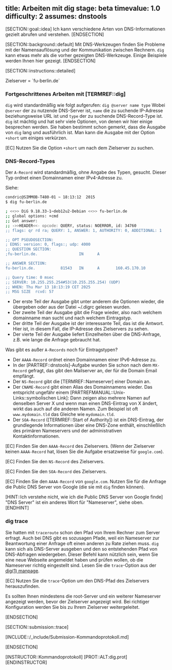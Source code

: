 title: Arbeiten mit dig
stage: beta
timevalue: 1.0
difficulty: 2
assumes: dnstools
---

[SECTION::goal::idea]
Ich kann verschiedene Arten von DNS-Informationen gezielt abrufen und verstehen.
[ENDSECTION]

[SECTION::background::default]
Mit DNS-Werkzeugen finden Sie Probleme mit der Namensauflösung und der Kommunikation zwischen
Rechnern.
`dig` kann etwas mehr als die vorher gezeigten DNS-Werkzeuge. Einige Beispiele werden Ihnen 
hier gezeigt.
[ENDSECTION]


[SECTION::instructions::detailed]

<replacement id='dig-dnsserver'>
Zielserver = `fu-berlin.de`
</replacement>

### Fortgeschrittenes Arbeiten mit [TERMREF::dig]

`dig` wird standardmäßig wie folgt aufgerufen: `dig @server name type`
Wobei `@server` der zu nutzende DNS-Server ist, `name` die zu suchende IP-Adresse beziehungsweise 
URL ist und `type` der zu suchende DNS-Record-Type ist.
`dig` ist mächtig und hat sehr viele Optionen, von denen wir hier einige besprechen werden.
Sie haben bestimmt schon gemerkt, dass die Ausgabe von `dig` lang und ausführlich ist. Man kann die 
Ausgabe mit der Option `+short` um einiges verkürzen.

[EC] Nutzen Sie die Option `+short` um nach dem Zielserver zu suchen.


### DNS-Record-Types

Der `A-Record` wird standardmäßig, ohne Angabe des Typen, gesucht. Dieser Typ ordnet einen 
Domainnamen einer IPv4-Adresse zu.

Siehe:

```bash
condric@SIMMOB-T480-01 ~ 18:13:12  2015
$ dig fu-berlin.de

; <<>> DiG 9.18.33-1~deb12u2-Debian <<>> fu-berlin.de
;; global options: +cmd
;; Got answer:
;; ->>HEADER<<- opcode: QUERY, status: NOERROR, id: 34760
;; flags: qr rd ra; QUERY: 1, ANSWER: 1, AUTHORITY: 0, ADDITIONAL: 1

;; OPT PSEUDOSECTION:
; EDNS: version: 0, flags:; udp: 4000
;; QUESTION SECTION:
;fu-berlin.de.                  IN      A

;; ANSWER SECTION:
fu-berlin.de.           81543   IN      A       160.45.170.10

;; Query time: 0 msec
;; SERVER: 10.255.255.254#53(10.255.255.254) (UDP)
;; WHEN: Thu Mar 13 18:13:19 CET 2025
;; MSG SIZE  rcvd: 57
```

- Der erste Teil der Ausgabe gibt unter anderem die Optionen wieder, die übergeben oder aus der 
  Datei ~/.digrc gelesen wurden.
- Der zweite Teil der Ausgabe gibt die Frage wieder, also nach welchem domainname man sucht und nach 
  welchem Eintragstyp.
- Der dritte Teil der Ausgabe ist der interessante Teil, das ist die Antwort. Hier ist, in diesem Fall, 
  die IP-Adresse des Zielservers zu sehen.
- Der vierte Teil der Ausgabe liefert Einzelheiten über die DNS-Anfrage, 
  z.B. wie lange die Anfrage gebraucht hat.

Was gibt es außer `A-Records` noch für Eintragstypen?

- Der `AAAA-Record` ordnet einen Domainnamen einer IPv6-Adresse zu.
- In der [PARTREF::dnstools]-Aufgabe wurden Sie schon nach dem `MX-Record` gefragt, das gibt den
  Mailserver an, der für die Domain Email empfängt.
- Der `NS-Record` gibt die [TERMREF::Nameserver] einer Domain an.
- Der `CNAME-Record` gibt einen Alias des Domainnamens wieder. 
  Das entspricht ungefähr einem [PARTREFMANUAL::Unix-Links::symbolischen Link]:
  Dann zeigen also mehrere Namen auf denselben Server X und wenn man einen DNS-Eintrag von X ändert,
  wirkt das auch auf die anderen Namen.
  Zum Beispiel ist oft `www.mydomain.tld` das Gleiche wie `mydomain.tld`.
- Der `SOA-Record` ([TERMREF::Start of Authority]) ist ein DNS-Eintrag, 
  der grundlegende Informationen über eine DNS-Zone enthält, 
  einschließlich des primären Nameservers und der administrativen Kontaktinformationen.


[EC] Finden Sie den `AAAA-Record` des Zielservers.
(Wenn der Zielserver keinen `AAAA-Record` hat, lösen Sie die Aufgabe ersatzweise für `google.com`).

[EC] Finden Sie den `NS-Record` des Zielservers.

[EC] Finden Sie den `SOA-Record` des Zielservers.

[EC] Finden Sie den `AAAA-Record` von `google.com`. 
Nutzen Sie für die Anfrage die Public DNS Server von Google (die sie mit `dig` finden können).

[HINT::Ich verstehe nicht, wie ich die Public DNS Server von Google finde]
"DNS Server" ist ein anderes Wort für "Nameserver", siehe oben.
[ENDHINT]


### dig trace

Sie hatten mit `traceroute` schon den Pfad von Ihrem Rechner zum Server erfragt.
Auch bei DNS gibt es sozusagen Pfade, weil ein Nameserver zur Beantwortung einer Anfrage oft einen anderen
zu Rate ziehen muss.
`dig` kann sich als DNS-Server ausgeben und den so entstehenden Pfad von DNS-Abfragen wiedergeben.
Dieser Befehl kann nützlich sein, wenn Sie eine neue Webseite angemeldet haben und prüfen wollen, ob 
die Nameserver richtig eingestellt sind.
Lesen Sie die `trace`-Option aus der [dig(1) manpage](https://linux.die.net/man/1/dig).

[EC] Nutzen Sie die `trace`-Option um den DNS-Pfad des Zielservers herauszufinden.

Es sollten Ihnen mindestens die root-Server und ein weiterer Nameserver angezeigt werden, bevor der 
Zielserver angezeigt wird. Bei richtiger Konfiguration werden Sie bis zu Ihrem Zielserver weitergeleitet.

[ENDSECTION]

[SECTION::submission::trace]

[INCLUDE::/_include/Submission-Kommandoprotokoll.md]

[ENDSECTION]

[INSTRUCTOR::Kommandoprotokoll]
[PROT::ALT:dig.prot] 
[ENDINSTRUCTOR]